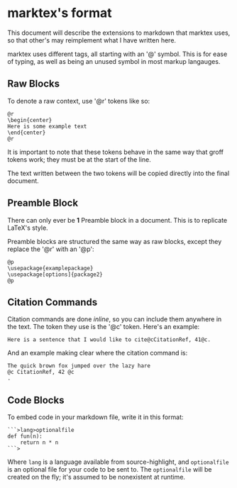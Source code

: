 # marktex's format

This document will describe the extensions to
markdown that marktex uses, so that other's may
reimplement what I have written here.

marktex uses different tags, all starting with an
'@' symbol. This is for ease of typing, as well as
being an unused symbol in most markup langauges.

## Raw Blocks

To denote a raw context, use '@r' tokens like so:

```
@r
\begin{center}
Here is some example text
\end{center}
@r
```

It is important to note that these tokens behave in the
same way that groff tokens work; they must be at the
start of the line.

The text written between the two tokens will be copied
directly into the final document.

## Preamble Block

There can only ever be **1** Preamble block in a document.
This is to replicate LaTeX's style.

Preamble blocks are structured the same way as raw blocks,
except they replace the '@r' with an '@p':

```
@p
\usepackage{examplepackage}
\usepackage[options]{package2}
@p
```

## Citation Commands

Citation commands are done *inline*, so you can include them
anywhere in the text. The token they use is the '@c' token.
Here's an example:

```
Here is a sentence that I would like to cite@cCitationRef, 41@c.
```

And an example making clear where the citation command is:

```
The quick brown fox jumped over the lazy hare
@c CitationRef, 42 @c
.
```

## Code Blocks

To embed code in your markdown file, write it in this format:

	```>lang>optionalfile
	def fun(n):
		return n * n
	```>

Where `lang` is a language available from source-highlight, and
`optionalfile` is an optional file for your code to be sent to.
The `optionalfile` will be created on the fly; it's assumed to
be nonexistent at runtime.



